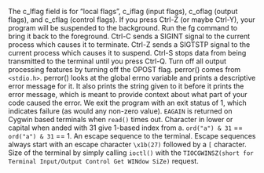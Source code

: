 The c_lflag field is for “local flags”, c_iflag (input flags), c_oflag (output flags), and c_cflag (control flags).
If you press Ctrl-Z (or maybe Ctrl-Y), your program will be suspended to the background.
Run the fg command to bring it back to the foreground.
Ctrl-C sends a SIGINT signal to the current process which causes it to terminate.
Ctrl-Z sends a SIGTSTP signal to the current process which causes it to suspend.
Ctrl-S stops data from being transmitted to the terminal until you press Ctrl-Q.
Turn off all output processing features by turning off the OPOST flag.
perror() comes from `<stdio.h>`. perror() looks at the global errno variable and prints a descriptive error message for it. It also prints the string given to it before it prints the error message, which is meant to provide context about what part of your code caused the error.
We exit the program with an exit status of 1, which indicates failure (as would any non-zero value).
`EAGAIN` is returned on Cygwin based terminals when `read()` times out.
Character in lower or capital when anded with 31 give 1-based index from a. `ord("a") & 31` == `ord("a") & 31` == 1.
An escape sequence to the terminal. Escape sequences always start with an escape character `\x1b(27)` followed by a `[` character.
Size of the terminal by simply calling `ioctl()` with the `TIOCGWINSZ(short for Terminal Input/Output Control Get WINdow SiZe)` request.
